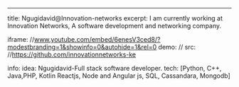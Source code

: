 ---
title: Ngugidavid@Innovation-networks
excerpt:
  I am currently working at Innovation Networks, A software development and networking company.

iframe: //www.youtube.com/embed/6enesV3ced8/?modestbranding=1&showinfo=0&autohide=1&rel=0
demo: //
src: //https://github.com/innovationnetworks-ke

info:
  idea:
    Ngugidavid-Full stack software developer.
  tech: [Python, C++, Java,PHP, Kotlin Reactjs, Node and Angular js, SQL, Cassandara, Mongodb]
